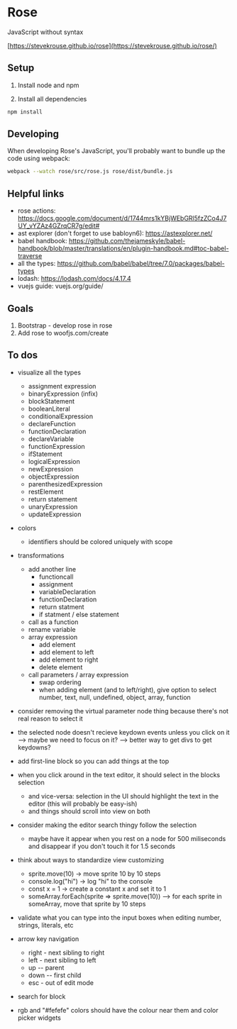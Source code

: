 # Rose

JavaScript without syntax 

[https://stevekrouse.github.io/rose](https://stevekrouse.github.io/rose/)

## Setup

1. Install node and npm

2. Install all dependencies

```bash
npm install
```

## Developing

When developing Rose's JavaScript, you'll probably want to bundle up the code using webpack:

```bash
webpack --watch rose/src/rose.js rose/dist/bundle.js          
```

## Helpful links

- rose actions: https://docs.google.com/document/d/1744mrs1kYBjWEbGRl5fzZCo4J7UY_vYZAz4GZrqCR7g/edit#
- ast explorer (don't forget to use babloyn6): https://astexplorer.net/
- babel handbook: https://github.com/thejameskyle/babel-handbook/blob/master/translations/en/plugin-handbook.md#toc-babel-traverse
- all the types: https://github.com/babel/babel/tree/7.0/packages/babel-types
- lodash: https://lodash.com/docs/4.17.4
- vuejs guide: vuejs.org/guide/

## Goals

1. Bootstrap - develop rose in rose
2. Add rose to woofjs.com/create

## To dos

- visualize all the types
  - assignment expression
  - binaryExpression (infix)
  - blockStatement
  - booleanLiteral
  - conditionalExpression
  - declareFunction 
  - functionDeclaration
  - declareVariable
  - functionExpression
  - ifStatement
  - logicalExpression
  - newExpression
  - objectExpression
  - parenthesizedExpression
  - restElement
  - return statement
  - unaryExpression
  - updateExpression 
 
- colors
  - identifiers should be colored uniquely with scope

- transformations
  - add another line
    - functioncall
    - assignment
    - variableDeclaration
    - functionDeclaration
    - return statment
    - if statment / else statement
  - call as a function
  - rename variable  
  - array expression
    - add element 
    - add element to left
    - add element to right
    - delete element
  - call parameters / array expression
    - swap ordering
    - when adding element (and to left/right), give option to select number, text, null, undefined, object, array, function

- consider removing the virtual parameter node thing because there's not real reason to select it

- the selected node doesn't recieve keydown events unless you click on it --> maybe we need to focus on it? --> better way to get divs to get keydowns?

- add first-line block so you can add things at the top 

- when you click around in the text editor, it should select in the blocks selection
  - and vice-versa: selection in the UI should highlight the text in the editor (this will probably be easy-ish)
  - and things should scroll into view on both

- consider making the editor search thingy follow the selection
  - maybe have it appear when you rest on a node for 500 miliseconds and disappear if you don't touch it for 1.5 seconds

- think about ways to standardize view customizing
  - sprite.move(10) -> move sprite 10 by 10 steps
  - console.log("hi") -> log "hi" to the console
  - const x = 1 -> create a constant x and set it to 1
  - someArray.forEach(sprite => sprite.move(10)) --> for each sprite in someArray, move that sprite by 10 steps

- validate what you can type into the input boxes when editing number, strings, literals, etc

- arrow key navigation
  - right - next sibling to right
  - left - next sibling to left
  - up -- parent
  - down -- first child
  - esc - out of edit mode
 
- search for block

- rgb and "#fefefe" colors should have the colour near them and color picker widgets


